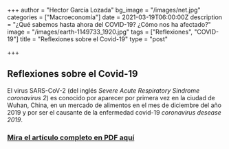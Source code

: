 +++
author = "Hector García Lozada"
bg_image = "/images/net.jpg"
categories = ["Macroeconomía"]
date = 2021-03-19T06:00:00Z
description = "¿Qué sabemos hasta ahora del COVID-19? ¿Cómo nos ha afectado?"
image = "/images/earth-1149733_1920.jpg"
tags = ["Reflexiones", "COVID-19"]
title = "Reflexiones sobre el Covid-19"
type = "post"

+++
## Reflexiones sobre el Covid-19

El virus SARS-CoV-2 (del inglés _Severe Acute Respiratory Sindrome coronavirus 2_) es conocido por aparecer por primera vez en la ciudad de Wuhan, China, en un mercado de alimentos en el mes de diciembre del año 2019 y por ser el causante de la enfermedad covid-19 _coronavirus desease 2019_.

### [Mira el artículo completo en PDF aquí](/images/reflexiones-sobre-covid.pdf "covid")